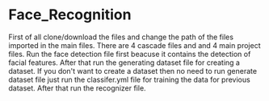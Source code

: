 # Face_Recognition
First of all clone/download the files and change the path of the files imported in the main files.
There are 4 cascade files and and 4 main project files.
Run the face detection file first beacuse it contains the detection of facial features.
After that run the generating dataset file for creating a dataset.
If you don't want to create a dataset then no need to run generate dataset file just run the classifer.yml file for training the data for previous dataset.
After that run the recognizer file.

